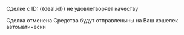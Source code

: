 Сделке с ID: {{deal.id}} не удовлетворяет качеству

Сделка отменена
Средства будут отправленыны на Ваш кошелек автоматически